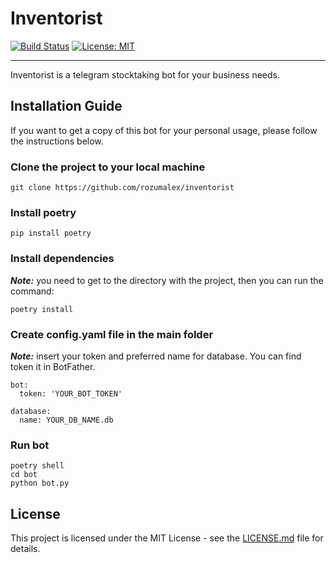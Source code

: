 # Inventorist

[![Build Status](https://travis-ci.org/rozumalex/inventorist.svg?branch=master)](https://travis-ci.org/github/triplinker/triplinker)
[![License: MIT](https://img.shields.io/badge/License-MIT-blue.svg)](https://github.com/triplinker/triplinker/blob/master/LICENSE)

---

Inventorist is a telegram stocktaking bot for your business needs.

## Installation Guide


If you want to get a copy of this bot for your personal usage,
please follow the instructions below.


### Clone the project to your local machine

```
git clone https://github.com/rozumalex/inventorist
```

### Install poetry

```
pip install poetry
```

### Install dependencies

***Note:*** you need to get to the directory with the project,
then you can run the command: 

```
poetry install
```

### Create config.yaml file in the main folder

***Note:*** insert your token and preferred name for database.
You can find token it in BotFather.

```
bot:
  token: 'YOUR_BOT_TOKEN'

database:
  name: YOUR_DB_NAME.db
```

### Run bot

```
poetry shell
cd bot
python bot.py
```

## License

This project is licensed under the MIT License - see the [LICENSE.md](https://github.com/rozumalex/rozumalex/blob/master/LICENSE) file for details.

